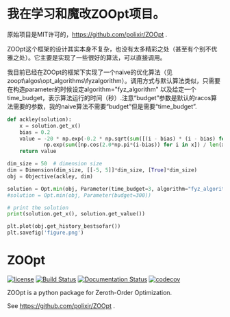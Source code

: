 # 我在学习和魔改ZOOpt项目。

原始项目是MIT许可的，https://github.com/polixir/ZOOpt .

ZOOpt这个框架的设计其实本身不复杂，也没有太多精彩之处（甚至有个别不优雅之处）。它主要是实现了一些很好的算法，可以直接调用。

我目前已经在ZOOpt的框架下实现了一个naive的优化算法（见zoopt\algos\opt_algorithms\fyzalgorithm）。调用方式与默认算法类似，只需要在构造parameter的时候设定algorithm="fyz_algorithm" 以及给定一个time_budget，表示算法运行的时间（秒）.注意“budget”参数是默认的racos算法需要的参数，我的naive算法不需要“budget”但是需要“time_budget”.



```python
def ackley(solution):
    x = solution.get_x()
    bias = 0.2
    value = -20 * np.exp(-0.2 * np.sqrt(sum([(i - bias) * (i - bias) for i in x]) / len(x))) - \
            np.exp(sum([np.cos(2.0*np.pi*(i-bias)) for i in x]) / len(x)) + 20.0 + np.e
    return value

dim_size = 50  # dimension size
dim = Dimension(dim_size, [[-5, 5]]*dim_size, [True]*dim_size)
obj = Objective(ackley, dim)

solution = Opt.min(obj, Parameter(time_budget=3, algorithm="fyz_algorithm"))
#solution = Opt.min(obj, Parameter(budget=300))

# print the solution
print(solution.get_x(), solution.get_value())

plt.plot(obj.get_history_bestsofar())
plt.savefig('figure.png')
```





# ZOOpt

[![license](https://img.shields.io/github/license/mashape/apistatus.svg?maxAge=2592000)](https://github.com/eyounx/ZOOpt/blob/master/LICENSE.txt) [![Build Status](https://www.travis-ci.org/eyounx/ZOOpt.svg?branch=master)](https://www.travis-ci.org/eyounx/ZOOpt) [![Documentation Status](https://readthedocs.org/projects/zoopt/badge/?version=latest)](https://zoopt.readthedocs.io/en/latest/?badge=latest) [![codecov](https://codecov.io/gh/AlexLiuyuren/ZOOpt/branch/master/graph/badge.svg)](https://codecov.io/gh/AlexLiuyuren/ZOOpt)

ZOOpt is a python package for Zeroth-Order Optimization. 

See https://github.com/polixir/ZOOpt .
